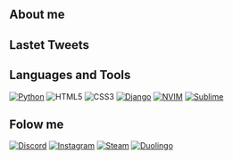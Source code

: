 ## About me

## Lastet Tweets

## Languages and Tools
[![Python](https://img.shields.io/badge/Python-3776AB?style=for-the-badge&logo=python&logoColor=white)](https://python.org)
![HTML5](https://img.shields.io/badge/HTML5-E34F26?style=for-the-badge&logo=html5&logoColor=white)
![CSS3](https://img.shields.io/badge/CSS3-1572B6?style=for-the-badge&logo=css3&logoColor=white)
[![Django](https://img.shields.io/badge/Django-092E20?style=for-the-badge&logo=django&logoColor=white)](https://www.djangoproject.com)
[![NVIM](https://img.shields.io/badge/NeoVim-%2357A143.svg?&style=for-the-badge&logo=neovim&logoColor=white)]()
[![Sublime](https://img.shields.io/badge/sublime_text-%23575757.svg?&style=for-the-badge&logo=sublime-text&logoColor=important)]()
## Folow me
[![Discord](https://img.shields.io/badge/Discord-7289DA?style=for-the-badge&logo=discord&logoColor=white)](https://discord.com/users/477893359340486662)
[![Instagram](https://img.shields.io/badge/Instagram-E4405F?style=for-the-badge&logo=instagram&logoColor=white)](https://instagram.com/dard_flash)
[![Steam](https://img.shields.io/badge/Steam-000000?style=for-the-badge&logo=steam&logoColor=white)](https://steamcommunity.com/profiles/76561198844827051)
[![Duolingo](https://img.shields.io/badge/Duolingo-58CC02?style=for-the-badge&logo=Duolingo&logoColor=white)]()